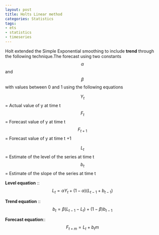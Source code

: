 ```yaml
---
layout: post
title: Holts Linear method
categories: Statistics
tags:
- ets
- statistics
- timeseries
---
```

Holt extended the Simple Exponential smoothing to include **trend** through the following technique.The forecast using two constants $$ \alpha $$ and $$ \beta $$ with values between 0 and 1 using the following equations

$$ {Y_t} $$ =  Actual value of y  at time t   
$$ {F_t} $$ =  Forecast value of y  at time t    
$$ {F_{t+1}} $$ =  Forecast value of y  at time t +1   

$$ {L_t} $$ =  Estimate of the level of the series at time t    
$$ {b_t} $$ =  Estimate of the slope of the series at time t    

**Level equation** ::   $$ {L_t} =  \alpha{Y_t} + (1- \alpha)({L_{t-1}} + {b_{t-1}}) $$ 

**Trend equation** ::  $$ {b_t} =  \beta({L_{t-1}} - {L_{t}}) + (1- \beta){b_{t-1}} $$ 

**Forecast equation**::  $$ {F_{t+m}} = {L_{t}} + {b_{t}}m $$


